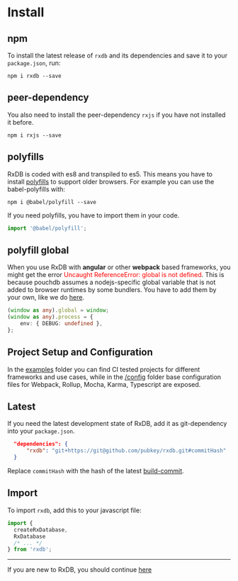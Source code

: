 # Install

## npm

To install the latest release of `rxdb` and its dependencies and save it to your `package.json`, run:

`npm i rxdb --save`

## peer-dependency

You also need to install the peer-dependency `rxjs` if you have not installed it before.

`npm i rxjs --save`

## polyfills

RxDB is coded with es8 and transpiled to es5\. This means you have to install [polyfills](https://developer.mozilla.org/en-US/docs/Glossary/Polyfill) to support older browsers. For example you can use the babel-polyfills with:

`npm i @babel/polyfill --save`

If you need polyfills, you have to import them in your code.

```typescript
import '@babel/polyfill';
```

## polyfill global

When you use RxDB with **angular** or other **webpack** based frameworks, you might get the error <span style="color: red;">Uncaught ReferenceError: global is not defined</span>. This is because pouchdb assumes a nodejs-specific global variable that is not added to browser runtimes by some bundlers.
You have to add them by your own, like we do [here](https://github.com/pubkey/rxdb/blob/master/examples/angular/src/polyfills.ts).

```ts
(window as any).global = window;
(window as any).process = {
    env: { DEBUG: undefined },
};
```

## Project Setup and Configuration

In the [examples](/examples) folder you can find CI tested projects for different frameworks and use cases, while in the [/config](/config) folder base configuration files for Webpack, Rollup, Mocha, Karma, Typescript are exposed.

## Latest

If you need the latest development state of RxDB, add it as git-dependency into your `package.json`.

```json
  "dependencies": {
      "rxdb": "git+https://git@github.com/pubkey/rxdb.git#commitHash"
  }
```

Replace `commitHash` with the hash of the latest [build-commit](https://github.com/pubkey/rxdb/search?q=build&type=Commits).

## Import

To import `rxdb`, add this to your javascript file:

```typescript
import {
  createRxDatabase,
  RxDatabase
  /* ... */
} from 'rxdb';
```

--------------------------------------------------------------------------------

If you are new to RxDB, you should continue [here](./rx-database.md)
